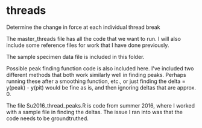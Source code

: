 # threads
Determine the change in force at each individual thread break

The master_threads file has all the code that we want to run. I will also include some reference files for work that I have done previously.

The sample specimen data file is included in this folder. 

Possible peak finding function code is also included here. I've included two different methods that both work similarly well in finding peaks. Perhaps running these after a smoothing function, etc., or just finding the delta = y(peak) - y(pit) would be fine as is, and then ignoring deltas that are approx. 0. 

The file Su2016_thread_peaks.R is code from summer 2016, where I worked with a sample file in finding the deltas. The issue I ran into was that the code needs to be groundtruthed. 
